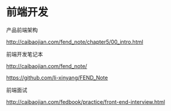 # 前端开发  






产品前端架构

http://caibaojian.com/fend_note/chapter5/00_intro.html

前端开发笔记本

http://caibaojian.com/fend_note/



https://github.com/li-xinyang/FEND_Note


前端面试

http://caibaojian.com/fedbook/practice/front-end-interview.html


















